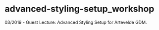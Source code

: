 # advanced-styling-setup_workshop
03/2019 - Guest Lecture: Advanced Styling Setup for Artevelde GDM.
